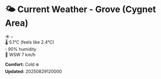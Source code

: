# 🌤️ Current Weather - Grove (Cygnet Area)

☀️ **-**  
🌡️ 5.1°C (feels like 2.4°C)  
💧 90% humidity  
💨 WSW 7 km/h  

**Comfort:** Cold ❄️  
**Updated:** 20250829120000
